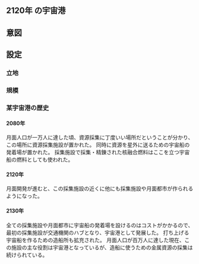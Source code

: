 ## 2120年 の宇宙港

## 意図


## 設定

### 立地

### 規模

### 某宇宙港の歴史

#### 2080年
月面人口が一万人に達した頃、資源採集に丁度いい場所だということが分かり、この場所に資源採集施設が置かれた。
同時に資源を星外に送るための宇宙船の発着場が置かれた。
採集施設で採集・精錬された核融合燃料はここを立つ宇宙船の燃料としても使われた。

#### 2120年
月面開発が進むと、この採集施設の近くに他にも採集施設や月面都市が作られるようになった。

#### 2130年
全ての採集施設や月面都市に宇宙船の発着場を設けるのはコストがかかるので、最初の採集施設が交通機関のハブとなり、宇宙港として発展した。
打ち上げる宇宙船を作るための造船所も拡充された。
月面人口が百万人に達した現在、この施設の主な役割は宇宙港となっているが、造船に使うための金属資源の採集は続けられている。
